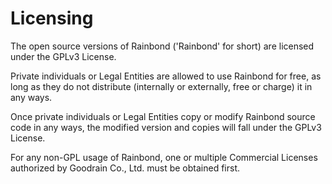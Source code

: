 # Licensing

The open source versions of Rainbond ('Rainbond' for short) are licensed under the GPLv3 License. 

Private individuals or Legal Entities are allowed to use Rainbond for free, as long as they do not distribute (internally or externally, free or charge) it in any ways. 

Once private individuals or Legal Entities copy or modify Rainbond source code in any ways, the modified version and copies will fall under the GPLv3 License.

For any non-GPL usage of Rainbond, one or multiple Commercial Licenses authorized by Goodrain Co., Ltd. must be obtained first.